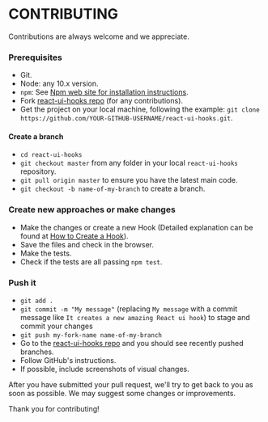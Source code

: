 # CONTRIBUTING

Contributions are always welcome and we appreciate.

### Prerequisites

- Git.
- Node: any 10.x version.
- `npm`: See [Npm web site for installation instructions](https://www.npmjs.com/get-npm).
- Fork [react-ui-hooks repo](https://github.com/devthiago/react-ui-hooks) (for any contributions).
- Get the project on your local machine, following the example: `git clone https://github.com/YOUR-GITHUB-USERNAME/react-ui-hooks.git`.

#### Create a branch

- `cd react-ui-hooks`
- `git checkout master` from any folder in your local `react-ui-hooks` repository.
- `git pull origin master` to ensure you have the latest main code.
- `git checkout -b name-of-my-branch` to create a branch.

### Create new approaches or make changes

- Make the changes or create a new Hook (Detailed explanation can be found at [How to Create a Hook](HOW-CREATE-A-HOOK.md)).
- Save the files and check in the browser.
- Make the tests.
- Check if the tests are all passing `npm test`.

### Push it

- `git add .`
- `git commit -m "My message"` (replacing `My message` with a commit message like `It creates a new amazing React ui hook`) to stage and commit your changes
- `git push my-fork-name name-of-my-branch`
- Go to the [react-ui-hooks repo](https://github.com/devthiago/react-ui-hooks) and you should see recently pushed branches.
- Follow GitHub's instructions.
- If possible, include screenshots of visual changes.

After you have submitted your pull request, we'll try to get back to you as soon as possible. We may suggest some changes or improvements.

Thank you for contributing!
